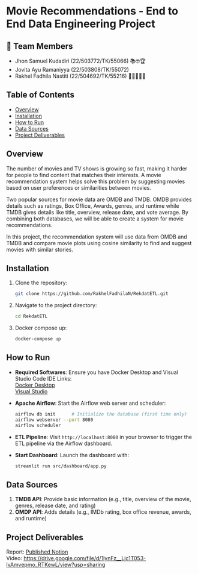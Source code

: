 # Movie Recommendations - End to End Data Engineering Project

## 👥 Team Members
   - Jhon Samuel Kudadiri (22/503772/TK/55066) 📚🤓🏆
   - Jovita Ayu Ramaniyya (22/503808/TK/55072)
   - Rakhel Fadhila Nastiti (22/504692/TK/55216) 🙌🤩👩🏻‍💻

## Table of Contents
- [Overview](#overview)
- [Installation](#installation)
- [How to Run](#how-to-run)
- [Data Sources](#data-sources)
- [Project Deliverables](#project-delivarables)

## Overview
The number of movies and TV shows is growing so fast, making it harder for people to find content that matches their interests. A movie recommendation system helps solve this problem by suggesting movies based on user preferences or similarities between movies.

Two popular sources for movie data are OMDB and TMDB. OMDB provides details such as ratings, Box Office, Awards,  genres, and runtime while TMDB gives details like title, overview, release date, and vote average. By combining both databases, we will be able to create a system for movie recommendations.

In this project, the recommendation system will use data from OMDB and TMDB and compare movie plots using cosine similarity to find and suggest movies with similar stories.

## Installation
1. Clone the repository:
   ```bash
   git clone https://github.com/RakhelFadhilaN/RekdatETL.git
   ```
2. Navigate to the project directory:
   ```bash
   cd RekdatETL
   ```
3. Docker compose up:
   ```bash
   docker-compose up
   ```
   
## How to Run
- **Required Softwares**: Ensure you have Docker Desktop and Visual Studio Code IDE 
Links:<br>
  [Docker Desktop](https://www.docker.com/products/docker-desktop/) <br>
  [Visual Studio](https://code.visualstudio.com/Download)
  
- **Apache Airflow**: Start the Airflow web server and scheduler:
  ```bash
  airflow db init      # Initialize the database (first time only)
  airflow webserver --port 8080
  airflow scheduler
  ```

- **ETL Pipeline**: Visit `http://localhost:8080` in your browser to trigger the ETL pipeline via the Airflow dashboard.

- **Start Dashboard**: Launch the dashboard with:
  ```bash
  streamlit run src/dashboard/app.py
  ```

## Data Sources
1. **TMDB API**: Provide basic information (e.g., title, overview of the movie, genres, release date, and rating)
2. **OMDP API**: Adds details (e.g., IMDb rating, box office revenue, awards, and runtime)

## Project Deliverables
Report: [Published Notion](https://curse-snarl-0ec.notion.site/ETL-Movie-Data-Recommendation-Model-143dd068d33780c58c97f9c2311be770?pvs=4) <br>
Video:  https://drive.google.com/file/d/1lynFz__Ljc1T053-lvAmvepmo_RTKewL/view?usp=sharing


